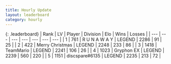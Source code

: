 ```yaml
---
title: Hourly Update
layout: leaderboard
category: hourly
---
```


{: .leaderboard}
| Rank | LV | Player | Division | Elo | Wins | Losses |
| --- | --- | --- | --- | --- | --- | --- |
| <span data-change="0">1</span> | 761 | <span title="ID: 66144">R U N A W A Y</span> | LEGEND | <span data-change="0">2286</span> | <span data-change="0">91</span> | <span data-change="0">25</span> |
| <span data-change="0">2</span> | 422 | <span title="ID: 382502">Merry Christmas</span> | LEGEND | <span data-change="-7">2248</span> | <span data-change="2">233</span> | <span data-change="1">86</span> |
| <span data-change="0">3</span> | 1418 | <span title="ID: 164871">TeamMario</span> | LEGEND | <span data-change="0">2241</span> | <span data-change="0">106</span> | <span data-change="0">26</span> |
| <span data-change="0">4</span> | 1023 | <span title="ID: 315148">Gryphon EX</span> | LEGEND | <span data-change="0">2239</span> | <span data-change="0">560</span> | <span data-change="0">220</span> |
| <span data-change="0">5</span> | 1151 | <span title="ID: 203132">discspare#6135</span> | LEGEND | <span data-change="0">2235</span> | <span data-change="0">213</span> | <span data-change="0">72</span> |